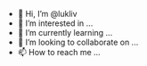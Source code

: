 - 👋 Hi, I’m @lukliv
- 👀 I’m interested in ...
- 🌱 I’m currently learning ...
- 💞️ I’m looking to collaborate on ...
- 📫 How to reach me ...

<!---
lukliv/lukliv is a ✨ special ✨ repository because its `README.md` (this file) appears on your GitHub profile.
You can click the Preview link to take a look at your changes.
--->
